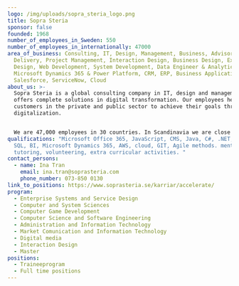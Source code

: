 ```yaml
---
logo: /img/uploads/sopra_steria_logo.png
title: Sopra Steria
sponsor: false
founded: 1968
number_of_employees_in_Sweden: 550
number_of_employees_in_internationally: 47000
area_of_business: Consulting, IT, Design, Management, Business, Advisory,
  Delivery, Project Management, Interaction Design, Business Design, Experience
  Design, Web Development, System Development, Data Engineer & Analytics,
  Microsoft Dynamics 365 & Power Platform, CRM, ERP, Business Applications,
  Salesforce, ServiceNow, Cloud
about_us: >-
  Sopra Steria is a global consulting company in IT, design and management that
  offers complete solutions in digital transformation. Our employees help
  customers in the private and public sector to achieve their goals through
  digitalization.


  We are 47,000 employees in 30 countries. In Scandinavia we are close to 3,000 and in Sweden we have offices in Stockholm, Gothenburg, Östersund and Malmö where every third employee is a woman. Our culture is strong with heart and innovation in focus. We believe that it is when we share our knowledge that the long-term relationships are built. Reaching further together.
qualifications: "Microsoft Office 365, JavaScript, CMS, Java, C#, .NET, DevOps,
  SQL, BI, Microsoft Dynamics 365, AWS, cloud, GIT, Agile methods. mentoring,
  tutoring, volunteering, extra curricular activities. "
contact_persons:
  - name: Ina Tran
    email: ina.tran@soprasteria.com
    phone_number: 073-850 0130
link_to_positions: https://www.soprasteria.se/karriar/accelerate/
program:
  - Enterprise Systems and Service Design
  - Computer and System Sciences
  - Computer Game Development
  - Computer Science and Software Engineering
  - Administration and Information Technology
  - Market Comunication and Information Technology
  - Digital media
  - Interaction Design
  - Master
positions:
  - Traineeprogram
  - Full time positions
---
```

